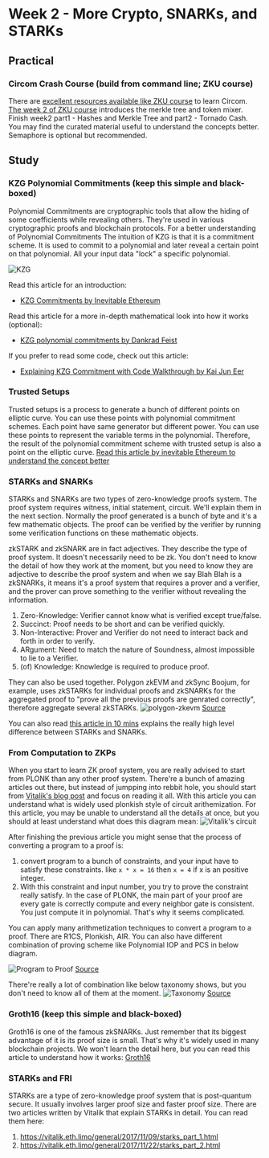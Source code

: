 # Week 2 - More Crypto, SNARKs, and STARKs

## Practical

### Circom Crash Course (build from command line; ZKU course)

There are [excellent resources available like ZKU course](https://zku.gnomio.com/) to learn Circom. [The week 2 of ZKU course](https://zku.gnomio.com/mod/assign/view.php?id=119) introduces the merkle tree and token mixer. Finish week2 part1 - Hashes and Merkle Tree and part2 - Tornado Cash. You may find the curated material useful to understand the concepts better. Semaphore is optional but recommended.

## Study

### KZG Polynomial Commitments (keep this simple and black-boxed)

Polynomial Commitments are cryptographic tools that allow the hiding of some coefficients while revealing others. They're used in various cryptographic proofs and blockchain protocols. For a better understanding of Polynomial Commitments
The intuition of KZG is that it is a commitment scheme. It is used to commit to a polynomial and later reveal a certain point on that polynomial. All your input data "lock" a specific polynomial.

![KZG](./assets/polynomial-commitments-1.jpeg)

Read this article for an introduction:
- [KZG Commitments by Inevitable Ethereum](https://www.inevitableeth.com/home/concepts/kzg-commitment)

Read this article for a more in-depth mathematical look into how it works (optional):
- [KZG polynomial commitments by Dankrad Feist](https://dankradfeist.de/ethereum/2020/06/16/kate-polynomial-commitments.html)

If you prefer to read some code, check out this article:
- [Explaining KZG Commitment with Code Walkthrough by Kai Jun Eer](https://kaijuneer.medium.com/explaining-kzg-commitment-with-code-walkthrough-216638a620c9)

### Trusted Setups

Trusted setups is a process to generate a bunch of different points on elliptic curve. You can use these points with polynomial commitment schemes. Each point have same generator but different power. You can use these points to represent the variable terms in the polynomial. Therefore, the result of the polynomial commitment scheme with trusted setup is also a point on the elliptic curve. [Read this article by inevitable Ethereum to understand the concept better](https://www.inevitableeth.com/en/home/concepts/pcs-trusted-setup)

### STARKs and SNARKs

STARKs and SNARKs are two types of zero-knowledge proofs system. The proof system requires witness, initial statement, circuit. We'll explain them in the next section. Normally the proof generated is a bunch of byte and it's a few mathematic objects. The proof can be verified by the verifier by running some verification functions on these mathematic objects.

zkSTARK and zkSNARK are in fact adjectives. They describe the type of proof system. It doesn't necessarily need to be zk. You don't need to know the detail of how they work at the moment, but you need to know they are adjective to describe the proof system and when we say Blah Blah is a zkSNARKs, it means it's a proof system that requires a prover and a verifier, and the prover can prove something to the verifier without revealing the information.

1. Zero-Knowledge: Verifier cannot know what is verified except true/false.
2. Succinct: Proof needs to be short and can be verified quickly.
3. Non-Interactive: Prover and Verifier do not need to interact back and forth in order to verify.
4. ARgument: Need to match the nature of Soundness, almost impossible to lie to a Verifier.
5. (of) Knowledge: Knowledge is required to produce proof.

They can also be used together. Polygon zkEVM and zkSync Boojum, for example, uses zkSTARKs for individual proofs and zkSNARKs for the aggregated proof to "prove all the previous proofs are genrated correctly", therefore aggregate several zkSTARKs.
![polygon-zkevm](./assets/polygon-zkevm.png)
[Source](https://docs.polygon.technology/zkEVM/architecture/)

You can also read [this article in 10 mins](https://medium.com/@ramsesfv/starks-vs-snarks-d2e09c4e6069) explains the really high level difference between STARKs and SNARKs.

### From Computation to ZKPs

When you start to learn ZK proof system, you are really advised to start from PLONK than any other proof system. There're a bunch of amazing articles out there, but instead of jumpping into rebbit hole, you should start from [Vitalik's blog post](https://vitalik.eth.limo/general/2019/09/22/plonk.html) and focus on reading it all.
With this article you can understand what is widely used plonkish style of circuit arithemization. For this article, you may be unable to understand all the details at once, but you should at least understand what does this diagram mean:
![Vitalik's circuit](./assets/vitalik-circuit.png)

After finishing the previous article you might sense that the process of converting a program to a proof is:

1. convert program to a bunch of constraints, and your input have to satisfy these constraints. like `x * x = 16` then `x = 4` if x is an positive integer.
2. With this constraint and input number, you try to prove the constraint really satisfy. In the case of PLONK, the main part of your proof are every gate is correctly compute and every neighbor gate is consistent. You just compute it in polynomial. That's why it seems complicated.

You can apply many arithmetization techniques to convert a program to a proof. There are R1CS, Plonkish, AIR. You can also have different combination of proving scheme like Polynomial IOP and PCS in below diagram.

![Program to Proof](./assets/program-to-proof.png)
[Source](https://zk-learning.org/assets/lecture12.pdf)

There're really a lot of combination like below taxonomy shows, but you don't need to know all of them at the moment.
![Taxonomy](./assets/taxonomy.png)
[Source](https://people.cs.georgetown.edu/jthaler/ProofsArgsAndZK.pdf)

### Groth16 (keep this simple and black-boxed)

Groth16 is one of the famous zkSNARKs. Just remember that its biggest advantage of it is its proof size is small. That's why it's widely used in many blockchain projects. We won't learn the detail here, but you can read this article to understand how it works:
[Groth16](https://www.zeroknowledgeblog.com/index.php/groth16)

### STARKs and FRI

STARKs are a type of zero-knowledge proof system that is post-quantum secure. It usually involves larger proof size and faster proof size. There are two articles written by Vitalik that explain STARKs in detail. You can read them here:
1. https://vitalik.eth.limo/general/2017/11/09/starks_part_1.html
2. https://vitalik.eth.limo/general/2017/11/22/starks_part_2.html